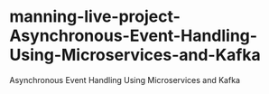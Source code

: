 # manning-live-project-Asynchronous-Event-Handling-Using-Microservices-and-Kafka
Asynchronous Event Handling Using Microservices and Kafka

